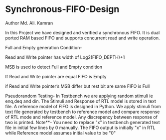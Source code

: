 # Synchronous-FIFO-Design
Author Md. Ali. Kamran

In this Project we have designed and verified a synchronous FIFO. It is dual ported RAM based FIFO and supports concurrent
read and write operation.

Full and Empty generation Condition-

Read and Write pointer has width of Log2(FIFO_DEPTH)+1

MSB is used to detect Full and Empty condition

If Read and Write pointer are equal FIFO is Empty

if Read and Write pointer’s MSB differ but rest bit are same FIFO is Full

Pseudorandom Testing-
In Testbench we are applying random stimuli ie enq,deq and din. The Stimuli and Response of RTL model is stored in text file.
A reference model of FIFO is designed in Python. We apply stimuli from text file generated by testbench to reference model and 
compare response of RTL mode and reference model. Any discrepency between response of two is printed. 
Note**-
You need to replace "x" in testbench generated text file in initial few lines by 0 manually. The FIFO output is initially "x" 
in RTL while Reference model assumes initial value to be "0"


